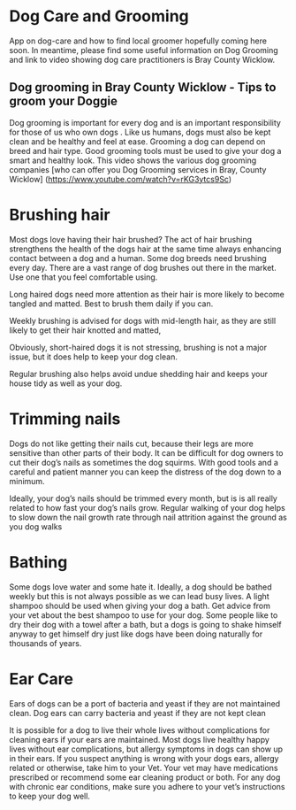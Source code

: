 

Dog Care and Grooming
====================

App on dog-care and how to find local groomer hopefully coming here soon. In meantime, please find some useful information on Dog Grooming and link to video showing dog care practitioners is Bray County Wicklow.


Dog grooming in Bray County Wicklow - Tips to groom your Doggie 
--------------

Dog grooming is important for every dog and is an important responsibility for those of us who own dogs . Like us humans, dogs must also be kept clean and be healthy and feel at ease. Grooming a dog can depend on breed and hair type. Good grooming tools must be used to give your dog a smart and healthy look. This video shows the various dog grooming companies [who can offer you Dog Grooming services in Bray, County Wicklow] (https://www.youtube.com/watch?v=rKG3ytcs9Sc)

Brushing hair
=============

Most dogs love having their hair brushed? The act of hair brushing strengthens the health of the dogs hair at the same time always enhancing contact between a dog and a human. Some dog breeds need brushing every day. There are a vast range of dog brushes out there in the market. Use one that you feel comfortable using.

Long haired dogs need more attention as their hair is more likely to become tangled and matted. Best to brush them daily if you can.

Weekly brushing is advised for dogs with mid-length hair, as they are still likely to get their hair knotted and matted,

Obviously, short-haired dogs it is not stressing, brushing is not a major issue, but it does help to keep your dog clean.

Regular brushing also helps avoid undue shedding hair and keeps your house tidy as well as your dog. 

Trimming nails
=================

Dogs do not like getting their nails cut, because  their legs are more sensitive than other parts of their body. It can be difficult for dog owners to cut their dog’s nails as sometimes the dog squirms. With good tools and a careful and patient manner you can keep the distress of the dog down to a minimum.

Ideally, your dog’s nails should be trimmed every month, but is is all really related to how fast your dog’s nails grow. Regular walking of your dog helps to slow down the nail growth rate through nail attrition against the ground as you dog walks

Bathing
===============

Some dogs love water and some hate it. Ideally, a dog should be bathed weekly but this is not always possible as we can lead busy lives. A light shampoo should be used when giving your dog a bath. Get advice from your vet about the best shampoo to use for your dog. Some people like to dry their dog with a towel after a bath, but a dogs is going to shake himself anyway to get himself dry just like dogs have been doing naturally for thousands of years.


Ear Care
==============

Ears of dogs can be a port of bacteria and yeast if they are not maintained clean.
Dog ears can carry bacteria and yeast if they are not kept clean

 It is possible for a dog to live their whole lives without complications for cleaning ears if your ears are maintained. 
Most dogs live healthy happy lives without ear complications, but allergy symptoms in dogs can show up in their ears. If you suspect anything is wrong with your dogs ears, allergy related or otherwise, take him to your Vet. Your vet may have medications prescribed or recommend some ear cleaning product or both. For any dog with chronic ear conditions, make sure you adhere to your vet’s instructions to keep your dog well.




